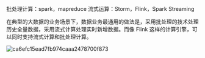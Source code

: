 批处理计算：spark，mapreduce
流式运算：Storm，Flink，Spark Streaming

在典型的大数据的业务场景下，数据业务最通用的做法是，采用批处理的技术处理历史全量数据，采用流式计算处理实时新增数据。而像 Flink 这样的计算引擎，可以同时支持流式计算和批处理计算。

![ca6efc15ead7fb974caaa2478700f873](https://raw.githubusercontent.com/1990frog/imagebed/default/1610692728_20200608211332723_1100681235.png)
